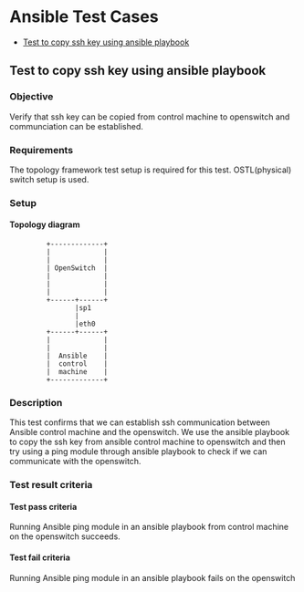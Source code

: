 # Ansible Test Cases

- [Test to copy ssh key using ansible playbook](#test-to-copy-ssh-key-using-ansible-playbook)

## Test to copy ssh key using ansible playbook
### Objective
Verify that ssh key can be copied from control machine to openswitch and
communciation can be established.

### Requirements
The topology framework test setup is required for this test.
OSTL(physical) switch setup is used.

### Setup

#### Topology diagram

```
         +-------------+
         |             |
         |             |
         | OpenSwitch  |
         |             |
         |             |
         |             |
         +------+------+
                |sp1
                |
                |eth0
         +------+------+
         |             |
         |             |
         |  Ansible    |
         |  control    |
         |  machine    |
         +-------------+

```

### Description
This test confirms that we can establish ssh communication between Ansible
control machine and the openswitch. We use the ansible playbook to copy
the ssh key from ansible control machine to openswitch and then try
using a ping module through ansible playbook to check if we can communicate
with the openswitch.

### Test result criteria
#### Test pass criteria
Running Ansible ping module in an ansible playbook from control machine
on the openswitch succeeds.
#### Test fail criteria
Running Ansible ping module in an ansible playbook fails on the openswitch
